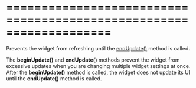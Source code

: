 <!--**
/*-------------------------------------------
    Auto-generated file. Do not modify.
-------------------------------------------

**-->
===================================================================
===================================================================

<!--shortDescription-->
Prevents the widget from refreshing until the [endUpdate()]({basewidgetpath}/Methods/#endUpdate) method is called.
<!--/shortDescription-->

<!--fullDescription-->
The **beginUpdate()** and **endUpdate()** methods prevent the widget from excessive updates when you are changing multiple widget settings at once. After the **beginUpdate()** method is called, the widget does not update its UI until the **endUpdate()** method is called.
<!--/fullDescription-->